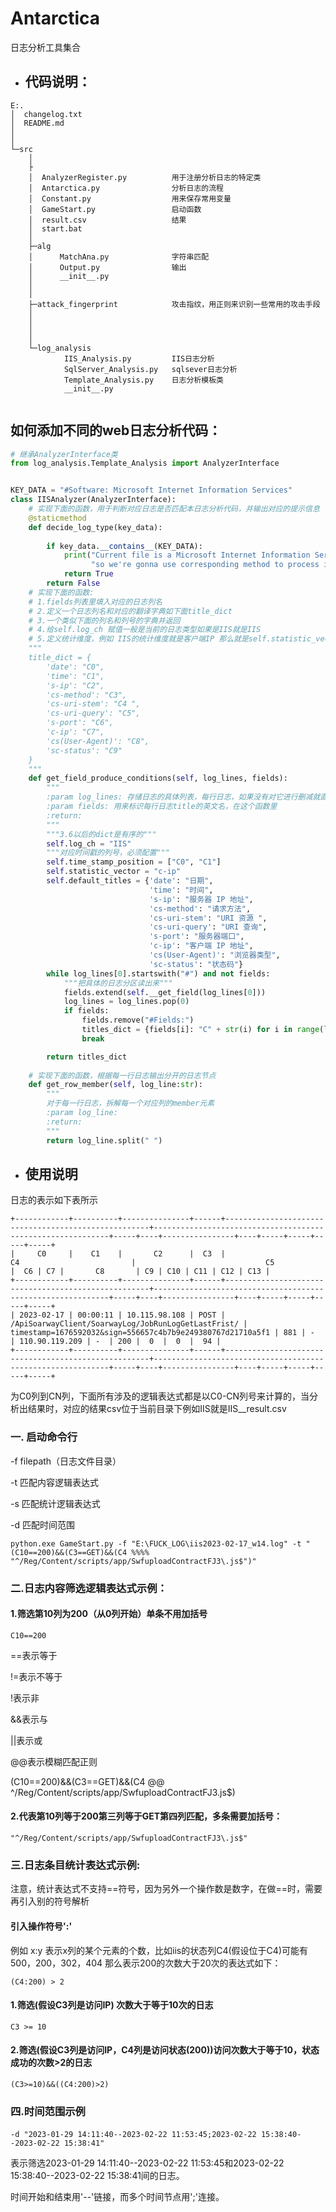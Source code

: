 # Antarctica
日志分析工具集合
- ## 代码说明：
````
E:.
│  changelog.txt
│  README.md
│
│
└─src
    │
    ├
    │  AnalyzerRegister.py          用于注册分析日志的特定类
    │  Antarctica.py                分析日志的流程
    │  Constant.py                  用来保存常用变量
    │  GameStart.py                 启动函数
    │  result.csv                   结果
    │  start.bat                    
    │
    ├─alg
    │      MatchAna.py              字符串匹配
    │      Output.py                输出
    │      __init__.py
    │
    │
    ├─attack_fingerprint            攻击指纹，用正则来识别一些常用的攻击手段
    │
    │
    │
    │
    └─log_analysis
            IIS_Analysis.py         IIS日志分析
            SqlServer_Analysis.py   sqlsever日志分析
            Template_Analysis.py    日志分析模板类
            __init__.py
      
````
## 如何添加不同的web日志分析代码：
```python
# 继承AnalyzerInterface类
from log_analysis.Template_Analysis import AnalyzerInterface
```

```python

KEY_DATA = "#Software: Microsoft Internet Information Services"
class IISAnalyzer(AnalyzerInterface):
    # 实现下面的函数，用于判断对应日志是否匹配本日志分析代码，并输出对应的提示信息
    @staticmethod
    def decide_log_type(key_data):
        
        if key_data.__contains__(KEY_DATA):
            print("Current file is a Microsoft Internet Information Services logfile, "
                  "so we're gonna use corresponding method to process it.")
            return True
        return False
    # 实现下面的函数:
    # 1.fields列表里填入对应的日志列名
    # 2.定义一个日志列名和对应的翻译字典如下面title_dict
    # 3.一个类似下面的列名和列号的字典并返回
    # 4.给self.log_ch 赋值一般是当前的日志类型如果是IIS就是IIS
    # 5.定义统计维度，例如 IIS的统计维度就是客户端IP 那么就是self.statistic_vector = "c-ip"
    """
    title_dict = {
        'date': "C0",
        'time': "C1",
        's-ip': "C2",
        'cs-method': "C3",
        'cs-uri-stem': "C4 ",
        'cs-uri-query': "C5",
        's-port': "C6",
        'c-ip': "C7",
        'cs(User-Agent)': "C8",
        'sc-status': "C9"
    }
    """
    def get_field_produce_conditions(self, log_lines, fields):
        """
        :param log_lines: 存储日志的具体列表，每行日志，如果没有对它进行删减就直接返回即可
        :param fields: 用来标识每行日志title的英文名，在这个函数里
        :return:
        """
        """3.6以后的dict是有序的"""
        self.log_ch = "IIS"
        """对应时间戳的列号，必须配置"""
        self.time_stamp_position = ["C0", "C1"]
        self.statistic_vector = "c-ip"
        self.default_titles = {'date': "日期",
                               'time': "时间",
                               's-ip': "服务器 IP 地址",
                               'cs-method': "请求方法",
                               'cs-uri-stem': "URI 资源 ",
                               'cs-uri-query': "URI 查询",
                               's-port': "服务器端口",
                               'c-ip': "客户端 IP 地址",
                               'cs(User-Agent)': "浏览器类型",
                               'sc-status': "状态码"}
        while log_lines[0].startswith("#") and not fields:
            """把具体的日志分区读出来"""
            fields.extend(self.__get_field(log_lines[0]))
            log_lines = log_lines.pop(0)
            if fields:
                fields.remove("#Fields:")
                titles_dict = {fields[i]: "C" + str(i) for i in range(len(fields))}
                break

        return titles_dict
    
    # 实现下面的函数，根据每一行日志输出分开的日志节点
    def get_row_member(self, log_line:str):
        """
        对于每一行日志，拆解每一个对应列的member元素
        :param log_line: 
        :return: 
        """
        return log_line.split(" ")
```
- ## 使用说明
日志的表示如下表所示
```
+------------+----------+---------------+------+-----------------------------------------------------+------------------------------------------------------------+-----+----+----------------+----+-----+-----+-----+-----+
|     C0     |    C1    |       C2      |  C3  |                          C4                         |                             C5                             |  C6 | C7 |       C8       | C9 | C10 | C11 | C12 | C13 |
+------------+----------+---------------+------+-----------------------------------------------------+------------------------------------------------------------+-----+----+----------------+----+-----+-----+-----+-----+
| 2023-02-17 | 00:00:11 | 10.115.98.108 | POST | /ApiSoarwayClient/SoarwayLog/JobRunLogGetLastFrist/ | timestamp=1676592032&sign=556657c4b7b9e249380767d21710a5f1 | 881 | -  | 110.90.119.209 | -  | 200 |  0  |  0  |  94 |
+------------+----------+---------------+------+-----------------------------------------------------+------------------------------------------------------------+-----+----+----------------+----+-----+-----+-----+-----+
```
为C0列到CN列，下面所有涉及的逻辑表达式都是以C0-CN列号来计算的，当分析出结果时，对应的结果csv位于当前目录下例如IIS就是IIS__result.csv
### 一. 启动命令行
-f filepath（日志文件目录）  

-t 匹配内容逻辑表达式

-s 匹配统计逻辑表达式

-d 匹配时间范围
```
python.exe GameStart.py -f "E:\FUCK_LOG\iis2023-02-17_w14.log" -t "(C10==200)&&(C3==GET)&&(C4 %%%% "^/Reg/Content/scripts/app/SwfuploadContractFJ3\.js$")"
```

### 二.日志内容筛选逻辑表达式示例：
#### 1.筛选第10列为200（从0列开始）单条不用加括号
```
C10==200
```
==表示等于 

!=表示不等于

!表示非

&&表示与  

||表示或  

@@表示模糊匹配正则  


(C10==200)&&(C3==GET)&&(C4 @@ ^/Reg/Content/scripts/app/SwfuploadContractFJ3\.js$)

#### 2.代表第10列等于200第三列等于GET第四列匹配，多条需要加括号：
```
"^/Reg/Content/scripts/app/SwfuploadContractFJ3\.js$"
```
### 三.日志条目统计表达式示例:
注意，统计表达式不支持==符号，因为另外一个操作数是数字，在做==时，需要再引入别的符号解析
#### 引入操作符号':'
例如
x:y 表示x列的某个元素的个数，比如iis的状态列C4(假设位于C4)可能有500，200，302，404
那么表示200的次数大于20次的表达式如下：
````
(C4:200) > 2
````
#### 1.筛选(假设C3列是访问IP) 次数大于等于10次的日志
```
C3 >= 10 
```
#### 2.筛选(假设C3列是访问IP，C4列是访问状态(200))访问次数大于等于10，状态成功的次数>2的日志
```
(C3>=10)&&((C4:200)>2)
```
###  四.时间范围示例
####
```
-d "2023-01-29 14:11:40--2023-02-22 11:53:45;2023-02-22 15:38:40--2023-02-22 15:38:41"
```
表示筛选2023-01-29 14:11:40--2023-02-22 11:53:45和2023-02-22 15:38:40--2023-02-22 15:38:41间的日志。
   
时间开始和结束用'--'链接，而多个时间节点用';'连接。